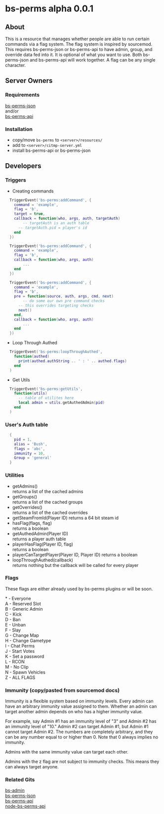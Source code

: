 # bs-perms alpha 0.0.1

## About  
This is a resource that manages whether people are able to run certain commands via a flag system.  The flag system is inspired by sourcemod.  This requires bs-perms-json or bs-perms-api to have admin, group, and override data fed into it.  It is optional of what you want to use.  Both bs-perms-json and bs-perms-api will work together.  A flag can be any single character.  

## Server Owners

### Requirements
[bs-perms-json](https://github.com/busheezy/bs-perms-json)  
and/or  
[bs-perms-api](https://github.com/busheezy/bs-perms-api)  

### Installation
 - copy/move ``bs-perms`` to ``<server>/resources/``
 - add to ``<server>/citmp-server.yml``
 - install bs-perms-api or bs-perms-json

## Developers  

### Triggers
- Creating commands
```Lua
  TriggerEvent('bs-perms:addCommand', {
  	command = 'example',
  	flag = 'b',
  	target = true,
  	callback = function(who, args, auth, targetAuth)
  		-- targetAuth is an auth table
      -- targetAuth.pid = player's id
  	end
  })
```
```Lua
  TriggerEvent('bs-perms:addCommand', {
  	command = 'example',
  	flag = 'b',
  	callback = function(who, args, auth)
  		...
  	end
  })
```
```Lua
  TriggerEvent('bs-perms:addCommand', {
  	command = 'example',
  	flag = 'b',
  	pre = function(source, auth, args, cmd, next)
  		-- do some our own pre command checks
      -- this overrides targeting checks
      next()
  	end,
  	callback = function(who, args, auth)
  		...
  	end
  })
```
- Loop Through Authed
```Lua
  TriggerEvent('bs-perms:loopThroughAuthed',
    function(authed)
      print(authed.authString .. ' : ' .. authed.flags)
    end
  )
```
- Get Utils
```Lua
  TriggerEvent('bs-perms:getUtils',
    function(utils)
      -- table of utilites here
      local admin = utils.getAuthedAdmin(pid)
    end
  )
```

### User's Auth table
```Lua
  {
    pid = 1,
    alias = 'Bush',
    flags = 'abc',
    immunity = 10,
    Group = 'general'
  }
```

### Utilities
- getAdmins()  
returns a list of the cached admins
- getGroups()  
returns a list of the cached groups
- getOverrides()  
returns a list of the cached overrides
- getSteamFromId(Player ID)
returns a 64 bit steam id
- hasFlag(flags, flag)  
returns a boolean
- getAuthedAdmin(Player ID)  
returns a player auth table
- playerHasFlag(Player ID, flag)  
returns a boolean
- playerCanTargetPlayer(Player ID, Player ID)
returns a boolean
- loopThroughAuthed(callback<player auth>)  
returns nothing but the callback will be called for every player

### Flags
These flags are either already used by bs-perms plugins or will be soon.

\* - Everyone  
A - Reserved Slot  
B - Generic Admin  
C - Kick  
D - Ban  
E - Unban  
F - Slay  
G - Change Map  
H - Change Gametype  
I - Chat Perms  
J - Start Votes  
K - Set a password  
L - RCON  
M - No Clip  
N - Spawn Vehicles  
Z - ALL FLAGS

### Immunity (copy/pasted from sourcemod docs)
Immunity is a flexible system based on immunity levels. Every admin can have an arbitrary immunity value assigned to them. Whether an admin can target another admin depends on who has a higher immunity value.

For example, say Admin #1 has an immunity level of "3" and Admin #2 has an immunity level of "10." Admin #2 can target Admin #1, but Admin #1 cannot target Admin #2. The numbers are completely arbitrary, and they can be any number equal to or higher than 0. Note that 0 always implies no immunity.

Admins with the same immunity value can target each other.

Admins with the z flag are not subject to immunity checks. This means they can always target anyone.

### Related Gits
[bs-admin](https://github.com/busheezy/bs-admin)   
[bs-perms-json](https://github.com/busheezy/bs-perms-json)  
[bs-perms-api](https://github.com/busheezy/bs-perms-api)  
[node-bs-perms-api](https://github.com/busheezy/node-bs-perms-api)
